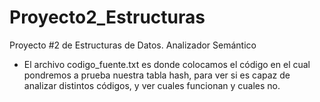 # Proyecto2_Estructuras
Proyecto #2 de Estructuras de Datos.  Analizador Semántico
- El archivo codigo_fuente.txt es donde colocamos el código en el cual pondremos a prueba nuestra tabla hash,
para ver si es capaz de analizar distintos códigos, y ver cuales funcionan y cuales no.